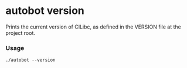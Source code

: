 # autobot version

Prints the current version of CILibc, as defined in the VERSION file at the project root.

### Usage

```shell
./autobot --version
```

